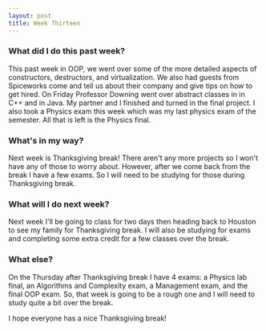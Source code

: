 ```yaml
---
layout: post
title: Week Thirteen
---
```


### What did I do this past week?
This past week in OOP, we went over some of the more detailed aspects of constructors, destructors, and virtualization. We also had guests from Spiceworks come and tell us about their company and give tips on how to get hired. On Friday Professor Downing went over abstract classes in in C++ and in Java. My partner and I finished and turned in the final project. I also took a Physics exam this week which was my last physics exam of the semester. All that is left is the Physics final. 

### What's in my way?
Next week is Thanksgiving break! There aren't any more projects so I won't have any of those to worry about. However, after we come back from the break I have a few exams. So I will need to be studying for those during Thanksgiving break.

### What will I do next week?
Next week I'll be going to class for two days then heading back to Houston to see my family for Thanksgiving break. I will also be studying for exams and completing some extra credit for a few classes over the break.

### What else?
On the Thursday after Thanksgiving break I have 4 exams: a Physics lab final, an Algorithms and Complexity exam, a Management exam, and the final OOP exam. So, that week is going to be a rough one and I will need to study quite a bit over the break. 


I hope everyone has a nice Thanksgiving break!

